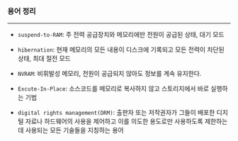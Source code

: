### 용어 정리
---
- `suspend-to-RAM`: 주 전력 공급장치와 메모리에만 전원이 공급된 상태, 대기 모드

- `hibernation`: 현재 메모리의 모든 내용이 디스크에 기록되고 모든 전력이 차단된 상태, 최대 절전 모드

- `NVRAM`: 비휘발성 메모리, 전원이 공급되지 않아도 정보를 계속 유지한다.

- `Excute-In-Place`: 소스코드를 메모리로 복사하지 않고 스토리지에서 바로 실행하는 기법

- `digital rights management(DRM)`: 출판자 또는 저작권자가 그들이 배포한 디지털 자료나 하드웨어의 사용을 제어하고 이를 의도한 용도로만 사용하도록 제한하는 데 사용되는 모든 기술들을 지칭하는 용어